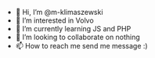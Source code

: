 - 👋 Hi, I’m @m-klimaszewski
- 👀 I’m interested in Volvo
- 🌱 I’m currently learning JS and PHP
- 💞️ I’m looking to collaborate on nothing
- 📫 How to reach me send me message :)

<!---
m-klimaszewski/m-klimaszewski is a ✨ special ✨ repository because its `README.md` (this file) appears on your GitHub profile.
You can click the Preview link to take a look at your changes.
--->
